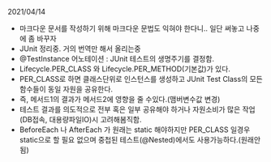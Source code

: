 2021/04/14
- 마크다운 문서를 작성하기 위해 마크다운 문법도 익혀야 한다니.. 일단 써놓고 나중에 좀 바꾸자
- JUnit 정리중. 거의 번역만 해서 올리는중
- @TestInstance 어노테이션 : JUnit 테스트의 생명주기를 결정함.
- Lifecycle.PER_CLASS 와 Lifecycle.PER_METHOD(기본값)가 있다.
- PER_CLASS로 하면 클래스단위로 인스턴스를 생성하고 JUnit Test Class의 모든 함수들이 동일 자원을 공유한다.
- 즉, 메서드1의 결과가 메서드2에 영향을 줄 수있다.(맴버변수값 변경)
- 테스트 결과를 의도적으로 전부 혹은 일부 공유해야 하거나 자원소비가 많은 작업(DB접속, 대용량파일IO)시 고려해봄직함.
- BeforeEach 나 AfterEach 가 원래는 static 해야하지만 PER_CLASS 일경우 static으로 할 필요 없으며 중첩된 테스트(@Nested)에서도 사용가능하다.(원래안됨)
